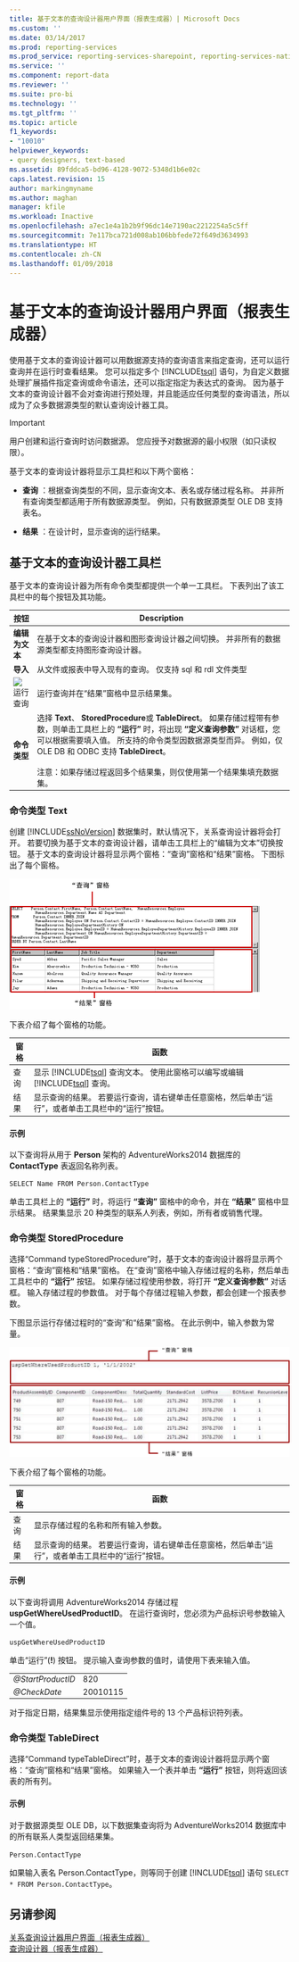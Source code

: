 ```yaml
---
title: 基于文本的查询设计器用户界面（报表生成器）| Microsoft Docs
ms.custom: ''
ms.date: 03/14/2017
ms.prod: reporting-services
ms.prod_service: reporting-services-sharepoint, reporting-services-native
ms.service: ''
ms.component: report-data
ms.reviewer: ''
ms.suite: pro-bi
ms.technology: ''
ms.tgt_pltfrm: ''
ms.topic: article
f1_keywords:
- "10010"
helpviewer_keywords:
- query designers, text-based
ms.assetid: 89fddca5-bd96-4128-9072-5348d1b6e02c
caps.latest.revision: 15
author: markingmyname
ms.author: maghan
manager: kfile
ms.workload: Inactive
ms.openlocfilehash: a7ec1e4a1b2b9f96dc14e7190ac2212254a5c5ff
ms.sourcegitcommit: 7e117bca721d008ab106bbfede72f649d3634993
ms.translationtype: HT
ms.contentlocale: zh-CN
ms.lasthandoff: 01/09/2018
---
```

# <a name="text-based-query-designer-user-interface-report-builder"></a>基于文本的查询设计器用户界面（报表生成器）
  使用基于文本的查询设计器可以用数据源支持的查询语言来指定查询，还可以运行查询并在运行时查看结果。 您可以指定多个 [!INCLUDE[tsql](../../includes/tsql-md.md)] 语句，为自定义数据处理扩展插件指定查询或命令语法，还可以指定指定为表达式的查询。 因为基于文本的查询设计器不会对查询进行预处理，并且能适应任何类型的查询语法，所以成为了众多数据源类型的默认查询设计器工具。  
  
> [!IMPORTANT]  
>  用户创建和运行查询时访问数据源。 您应授予对数据源的最小权限（如只读权限）。  
  
 基于文本的查询设计器将显示工具栏和以下两个窗格：  
  
-   **查询** ：根据查询类型的不同，显示查询文本、表名或存储过程名称。 并非所有查询类型都适用于所有数据源类型。 例如，只有数据源类型 OLE DB 支持表名。  
  
-   **结果** ：在设计时，显示查询的运行结果。  
  
## <a name="text-based-query-designer-toolbar"></a>基于文本的查询设计器工具栏  
 基于文本的查询设计器为所有命令类型都提供一个单一工具栏。 下表列出了该工具栏中的每个按钮及其功能。  
  
|按钮|Description|  
|------------|-----------------|  
|**编辑为文本**|在基于文本的查询设计器和图形查询设计器之间切换。 并非所有的数据源类型都支持图形查询设计器。|  
|**导入**|从文件或报表中导入现有的查询。 仅支持 sql 和 rdl 文件类型|  
|![运行查询](../../reporting-services/report-data/media/rsqdicon-run.gif "运行查询")|运行查询并在“结果”窗格中显示结果集。|  
|**命令类型**|选择 **Text**、 **StoredProcedure**或 **TableDirect**。 如果存储过程带有参数，则单击工具栏上的 **“运行”** 时，将出现 **“定义查询参数”** 对话框，您可以根据需要填入值。 所支持的命令类型因数据源类型而异。 例如，仅 OLE DB 和 ODBC 支持 **TableDirect**。<br /><br /> 注意：如果存储过程返回多个结果集，则仅使用第一个结果集填充数据集。|  
  
### <a name="command-type-text"></a>命令类型 Text  
 创建 [!INCLUDE[ssNoVersion](../../includes/ssnoversion-md.md)] 数据集时，默认情况下，关系查询设计器将会打开。 若要切换为基于文本的查询设计器，请单击工具栏上的“编辑为文本”切换按钮。 基于文本的查询设计器将显示两个窗格：“查询”窗格和“结果”窗格。 下图标出了每个窗格。  
  
 ![通用查询设计器，用于关系数据查询](../../reporting-services/report-data/media/rsqd-dsaw-sql-generic.gif "通用查询设计器，用于关系数据查询")  
  
 下表介绍了每个窗格的功能。  
  
|窗格|函数|  
|----------|--------------|  
|查询|显示 [!INCLUDE[tsql](../../includes/tsql-md.md)] 查询文本。 使用此窗格可以编写或编辑 [!INCLUDE[tsql](../../includes/tsql-md.md)] 查询。|  
|结果|显示查询的结果。 若要运行查询，请右键单击任意窗格，然后单击“运行”，或者单击工具栏中的“运行”按钮。|  
  
#### <a name="example"></a>示例  
 以下查询将从用于 **Person** 架构的 AdventureWorks2014 数据库的 **ContactType** 表返回名称列表。  
  
```  
SELECT Name FROM Person.ContactType  
```  
  
 单击工具栏上的 **“运行”** 时，将运行 **“查询”** 窗格中的命令，并在 **“结果”** 窗格中显示结果。 结果集显示 20 种类型的联系人列表，例如，所有者或销售代理。  
  
### <a name="command-type-storedprocedure"></a>命令类型 StoredProcedure  
 选择“Command typeStoredProcedure”时，基于文本的查询设计器将显示两个窗格：“查询”窗格和“结果”窗格。 在“查询”窗格中输入存储过程的名称，然后单击工具栏中的 **“运行”** 按钮。 如果存储过程使用参数，将打开 **“定义查询参数”** 对话框。 输入存储过程的参数值。 对于每个存储过程输入参数，都会创建一个报表参数。  
  
 下图显示运行存储过程时的“查询”和“结果”窗格。 在此示例中，输入参数为常量。  
  
 ![基于文本的查询设计器中的存储过程](../../reporting-services/report-data/media/rs-relational-text-sp.gif "基于文本的查询设计器中的存储过程")  
  
 下表介绍了每个窗格的功能。  
  
|窗格|函数|  
|----------|--------------|  
|查询|显示存储过程的名称和所有输入参数。|  
|结果|显示查询的结果。 若要运行查询，请右键单击任意窗格，然后单击“运行”，或者单击工具栏中的“运行”按钮。|  
  
#### <a name="example"></a>示例  
 以下查询将调用 AdventureWorks2014 存储过程 **uspGetWhereUsedProductID**。 在运行查询时，您必须为产品标识号参数输入一个值。  
  
```  
uspGetWhereUsedProductID  
```  
  
 单击“运行”(**!**) 按钮。 提示输入查询参数的值时，请使用下表来输入值。  
  
|||  
|-|-|  
|*@StartProductID*|820|  
|*@CheckDate*|20010115|  
  
 对于指定日期，结果集显示使用指定组件号的 13 个产品标识符列表。  
  
### <a name="command-type-tabledirect"></a>命令类型 TableDirect  
 选择“Command typeTableDirect”时，基于文本的查询设计器将显示两个窗格：“查询”窗格和“结果”窗格。 如果输入一个表并单击 **“运行”** 按钮，则将返回该表的所有列。  
  
#### <a name="example"></a>示例  
 对于数据源类型 OLE DB，以下数据集查询将为 AdventureWorks2014 数据库中的所有联系人类型返回结果集。  
  
 `Person.ContactType`  
  
 如果输入表名 Person.ContactType，则等同于创建 [!INCLUDE[tsql](../../includes/tsql-md.md)] 语句 `SELECT * FROM Person.ContactType`。  
  
## <a name="see-also"></a>另请参阅  
 [关系查询设计器用户界面（报表生成器）](../../reporting-services/report-data/relational-query-designer-user-interface-report-builder.md)   
 [查询设计器（报表生成器）](http://msdn.microsoft.com/library/553f0d4e-8b1d-4148-9321-8b41a1e8e1b9)  
  
  
